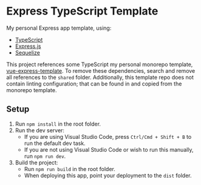 # Express TypeScript Template

My personal Express app template, using:

- [TypeScript](https://www.typescriptlang.org/)
- [Express.js](https://expressjs.com/)
- [Sequelize](https://sequelize.org/v6/)

This project references some TypeScript my personal monorepo template, [vue-express-template](https://github.com/biggestcookie/vue-express-template). To remove these dependencies, search and remove all references to the `shared` folder. Additionally, this template repo does not contain linting configuration; that can be found in and copied from the monorepo template.

## Setup

1. Run `npm install` in the root folder.
2. Run the dev server:
   - If you are using Visual Studio Code, press `Ctrl/Cmd + Shift + B` to run the default dev task.
   - If you are not using Visual Studio Code or wish to run this manually, run `npm run dev`.
3. Build the project:
   - Run `npm run build` in the root folder.
   - When deploying this app, point your deployment to the `dist` folder.
